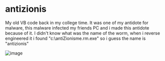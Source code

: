 antizionis
==========

My old VB code back in my college time. It was one of my antidote for malware, this malware infected my friends PC and i made this antidote because of it. I didn't know what was the name of the worm, when i reverse engineered it i found "c:\antiZionisme.rm.exe" so i guess the name is "antizionis"

![image](https://dl.dropboxusercontent.com/u/79120458/public/antizionis.png)
